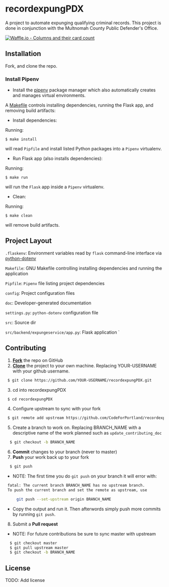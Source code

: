 # recordexpungPDX
A project to automate expunging qualifying criminal records.  This project is done in conjunction with the Multnomah County Public Defender's Office.

[![Waffle.io - Columns and their card count](https://badge.waffle.io/CodeForPortland/recordexpungPDX.svg?columns=all)](https://waffle.io/CodeForPortland/recordexpungPDX)

## Installation

Fork, and clone the repo.


### Install Pipenv

- Install the [pipenv](https://pipenv.readthedocs.io/en/latest/install) package manager which also automatically creates and manages virtual environments.

A [Makefile](https://www.gnu.org/software/make/) controls installing dependencies, running the Flask app, and removing build artifacts:

- Install dependencies:

Running:

```
$ make install
```

will read `Pipfile` and install listed Python packages into a `Pipenv` virtualenv.

- Run Flask app (also installs dependencies):

Running:

```
$ make run
```

will run the `Flask` app inside a `Pipenv` virtualenv.

- Clean:

Running:

```
$ make clean
```

will remove build artifacts.


## Project Layout

`.flaskenv`: Environment variables read by `flask` command-line interface via [python-dotenv](https://github.com/theskumar/python-dotenv)

`Makefile`: GNU Makefile controlling installing dependencies and running the application

`Pipfile`: `Pipenv` file listing project dependencies

`config`: Project configuration files

`doc`: Developer-generated documentation

`settings.py`: `python-dotenv` configuration file

`src`: Source dir

`src/backend/expungeservice/app.py`: Flask application
`

## <a name="contributing"></a>Contributing

 1. **[Fork](https://help.github.com/articles/fork-a-repo/#fork-an-example-repository)** the repo on GitHub
 2. **[Clone](https://help.github.com/articles/fork-a-repo/#step-2-create-a-local-clone-of-your-fork)** the project to your own machine. Replacing YOUR-USERNAME with your github username.
   ```bash
    $ git clone https://github.com/YOUR-USERNAME/recordexpungPDX.git
   ```
 3. cd into recordexpungPDX
   ```bash
    $ cd recordexpungPDX
   ```
 4. Configure upstream to sync with your fork
   ```bash
    $ git remote add upstream https://github.com/CodeForPortland/recordexpungPDX.git
   ```
 5. Create a branch to work on. Replacing BRANCH_NAME with a descriptive name of the work planned such as `update_contributing_doc`
   ```bash
     $ git checkout -b BRANCH_NAME
   ```
 6. **Commit** changes to your branch (never to master)
 7. **Push** your work back up to your fork
   ```bash
     $ git push
   ```
   - NOTE: The first time you do `git push` on your branch it will error with:
   ```bash
    fatal: The current branch BRANCH_NAME has no upstream branch.
    To push the current branch and set the remote as upstream, use

        git push --set-upstream origin BRANCH_NAME
   ```
   - Copy the output and run it. Then afterwords simply push more commits by running `git push`.
 8. Submit a **Pull request**

- NOTE: For future contributions be sure to sync master with upstream
```bash
  $ git checkout master
  $ git pull upstream master
  $ git checkout -b BRANCH_NAME
```


## License

TODO: Add license
